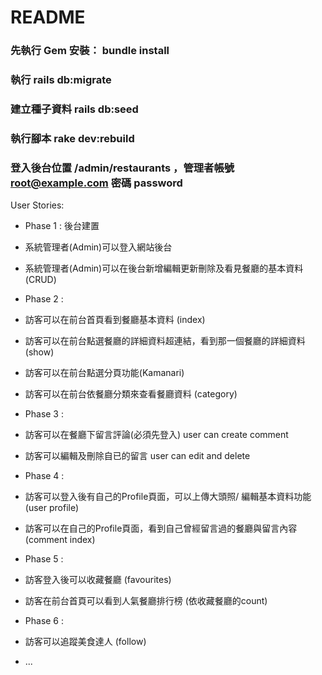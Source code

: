 # README

### 先執行 Gem 安裝： bundle install

### 執行 rails db:migrate

### 建立種子資料 rails db:seed

### 執行腳本 rake dev:rebuild

### 登入後台位置 /admin/restaurants ，管理者帳號 root@example.com 密碼 password


User Stories:

* Phase 1 : 後台建置
* 系統管理者(Admin)可以登入網站後台
* 系統管理者(Admin)可以在後台新增編輯更新刪除及看見餐廳的基本資料(CRUD)

* Phase 2 :
* 訪客可以在前台首頁看到餐廳基本資料 (index)
* 訪客可以在前台點選餐廳的詳細資料超連結，看到那一個餐廳的詳細資料 (show)
* 訪客可以在前台點選分頁功能(Kamanari)
* 訪客可以在前台依餐廳分類來查看餐廳資料 (category)

* Phase 3 :
* 訪客可以在餐廳下留言評論(必須先登入) user can create comment
* 訪客可以編輯及刪除自已的留言 user can edit and delete

* Phase 4 :
* 訪客可以登入後有自己的Profile頁面，可以上傳大頭照/ 編輯基本資料功能 (user profile)
* 訪客可以在自己的Profile頁面，看到自己曾經留言過的餐廳與留言內容 (comment index)

* Phase 5 :
* 訪客登入後可以收藏餐廳 (favourites)
* 訪客在前台首頁可以看到人氣餐廳排行榜  (依收藏餐廳的count)

* Phase 6 :
* 訪客可以追蹤美食達人 (follow)



* ...
